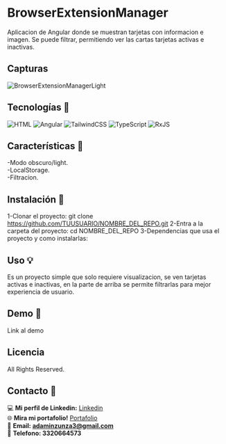 # BrowserExtensionManager
Aplicacion de Angular donde se muestran tarjetas con informacion e imagen. 
Se puede filtrar, permitiendo ver las cartas tarjetas activas e inactivas.

## Capturas
![BrowserExtensionManagerLight](/assets/images/images/BrowserExtensionManagerLight.png)

## Tecnologías 🔎
![HTML](https://img.shields.io/badge/HTML-E34F26?style=for-the-badge&logo=html5&logoColor=white)
![Angular](https://img.shields.io/badge/Angular-DD0031?style=for-the-badge&logo=angular&logoColor=white)
![TailwindCSS](https://img.shields.io/badge/TailwindCSS-38B2AC?style=for-the-badge&logo=tailwind-css&logoColor=white)
![TypeScript](https://img.shields.io/badge/TypeScript-3178C6?style=for-the-badge&logo=typescript&logoColor=white)
![RxJS](https://img.shields.io/badge/RxJS-B7178C?style=for-the-badge&logo=reactivex&logoColor=white)

## Características 💎
-Modo obscuro/light.<br>
-LocalStorage.<br>
-Filtracion.<br>

## Instalación 🔧
1-Clonar el proyecto: git clone https://github.com/TUUSUARIO/NOMBRE_DEL_REPO.git
2-Entra a la carpeta del proyecto: cd NOMBRE_DEL_REPO
3-Dependencias que usa el proyecto y como instalarlas:

## Uso 💡
Es un proyecto simple que solo requiere visualizacion, se ven tarjetas activas e inactivas, 
en la parte de arriba se permite filtrarlas para mejor experiencia de usuario.

## Demo 📌
Link al demo

## Licencia
All Rights Reserved.

## Contacto 🧭​
💻 **Mi perfil de Linkedin:** [Linkedin](https://www.linkedin.com/in/adam-samuel-inzunza-ramirez/)  
🌐 **Mira mi portafolio!** [Portafolio](https://cuandoyolabi.github.io/PortafolioFrontend/)  
📩 **Email: [adaminzunza3@gmail.com](mailto:adaminzunza3@gmail.com)** ​  
📱 **Telefono: 3320664573**
